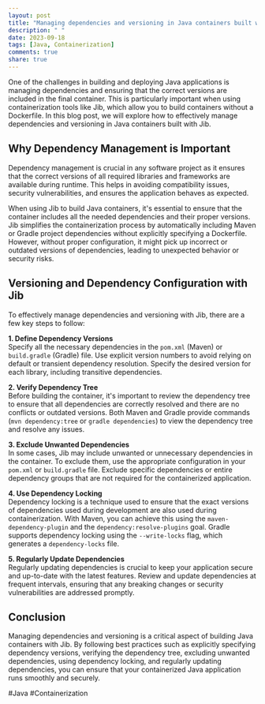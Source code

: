 ```yaml
---
layout: post
title: "Managing dependencies and versioning in Java containers built with Jib"
description: " "
date: 2023-09-18
tags: [Java, Containerization]
comments: true
share: true
---
```


One of the challenges in building and deploying Java applications is managing dependencies and ensuring that the correct versions are included in the final container. This is particularly important when using containerization tools like Jib, which allow you to build containers without a Dockerfile. In this blog post, we will explore how to effectively manage dependencies and versioning in Java containers built with Jib.

## Why Dependency Management is Important

Dependency management is crucial in any software project as it ensures that the correct versions of all required libraries and frameworks are available during runtime. This helps in avoiding compatibility issues, security vulnerabilities, and ensures the application behaves as expected.

When using Jib to build Java containers, it's essential to ensure that the container includes all the needed dependencies and their proper versions. Jib simplifies the containerization process by automatically including Maven or Gradle project dependencies without explicitly specifying a Dockerfile. However, without proper configuration, it might pick up incorrect or outdated versions of dependencies, leading to unexpected behavior or security risks.

## Versioning and Dependency Configuration with Jib

To effectively manage dependencies and versioning with Jib, there are a few key steps to follow:

**1. Define Dependency Versions**  
Specify all the necessary dependencies in the `pom.xml` (Maven) or `build.gradle` (Gradle) file. Use explicit version numbers to avoid relying on default or transient dependency resolution. Specify the desired version for each library, including transitive dependencies.

**2. Verify Dependency Tree**  
Before building the container, it's important to review the dependency tree to ensure that all dependencies are correctly resolved and there are no conflicts or outdated versions. Both Maven and Gradle provide commands (`mvn dependency:tree` or `gradle dependencies`) to view the dependency tree and resolve any issues.

**3. Exclude Unwanted Dependencies**  
In some cases, Jib may include unwanted or unnecessary dependencies in the container. To exclude them, use the appropriate configuration in your `pom.xml` or `build.gradle` file. Exclude specific dependencies or entire dependency groups that are not required for the containerized application.

**4. Use Dependency Locking**  
Dependency locking is a technique used to ensure that the exact versions of dependencies used during development are also used during containerization. With Maven, you can achieve this using the `maven-dependency-plugin` and the `dependency:resolve-plugins` goal. Gradle supports dependency locking using the `--write-locks` flag, which generates a `dependency-locks` file.

**5. Regularly Update Dependencies**  
Regularly updating dependencies is crucial to keep your application secure and up-to-date with the latest features. Review and update dependencies at frequent intervals, ensuring that any breaking changes or security vulnerabilities are addressed promptly.

## Conclusion

Managing dependencies and versioning is a critical aspect of building Java containers with Jib. By following best practices such as explicitly specifying dependency versions, verifying the dependency tree, excluding unwanted dependencies, using dependency locking, and regularly updating dependencies, you can ensure that your containerized Java application runs smoothly and securely.

#Java #Containerization